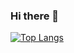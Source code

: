 ### Hi there 👋

[![Top Langs](https://github-readme-stats.vercel.app/api/top-langs/?username=mkoller&layout=compact)](https://github.com/mkoller/github-readme-stats)

<!--
**mkoller/mkoller** is a ✨ _special_ ✨ repository because its `README.md` (this file) appears on your GitHub profile.

Here are some ideas to get you started:

- 🔭 I’m currently working on ...
- 🌱 I’m currently learning ...
- 👯 I’m looking to collaborate on ...
- 🤔 I’m looking for help with ...
- 💬 Ask me about ...
- 📫 How to reach me: ...
- 😄 Pronouns: ...
- ⚡ Fun fact: ...
-->
